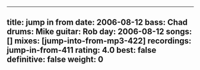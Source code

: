 
---
title: jump in from
date: 2006-08-12
bass:	Chad
drums:	Mike
guitar:	Rob
day: 2006-08-12
songs: []
mixes: [jump-into-from-mp3-422]
recordings: jump-in-from-411
rating: 4.0
best: false
definitive: false
weight: 0
---
